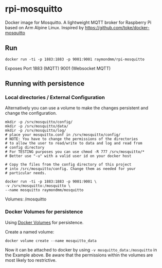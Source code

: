 rpi-mosquitto
================

Docker image for Mosquitto. A lightweight MQTT broker for Raspberry Pi based on Arm Alpine Linux.
Inspired by https://github.com/toke/docker-mosquitto

## Run

    docker run -ti -p 1883:1883 -p 9001:9001 raymondmm/rpi-mosquitto

Exposes Port 1883 (MQTT) 9001 (Websocket MQTT)

## Running with persistence


### Local directories / External Configuration

Alternatively you can use a volume to make the changes
persistent and change the configuration.

    mkdir -p /srv/mosquitto/config/
    mkdir -p /srv/mosquitto/data/
    mkdir -p /srv/mosquitto/log/
    # place your mosquitto.conf in /srv/mosquitto/config/
    # NOTE: You have to change the permissions of the directories
    # to allow the user to read/write to data and log and read from
    # config directory
    # For TESTING purposes you can use chmod -R 777 /srv/mosquitto/*
    # Better use "-u" with a valid user id on your docker host

    # Copy the files from the config directory of this project
    # into /src/mosquitto/config. Change them as needed for your
    # particular needs.

    docker run -ti -p 1883:1883 -p 9001:9001 \
    -v /srv/mosquitto:/mosquitto \
    --name mosquitto raymondmm/mosquitto

Volumes: /mosquitto

### Docker Volumes for persistence

Using [Docker Volumes](https://docs.docker.com/engine/userguide/containers/dockervolumes/) for persistence.

Create a named volume:

    docker volume create --name mosquitto_data

Now it can be attached to docker by using `-v mosquitto_data:/mosquitto` in the
Example above. Be aware that the permissions within the volumes
are most likely too restrictive.

